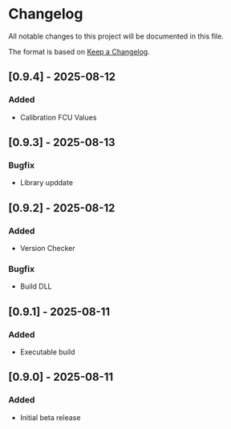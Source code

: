 # Changelog

All notable changes to this project will be documented in this file.

The format is based on [Keep a Changelog](https://keepachangelog.com/).

## [0.9.4] - 2025-08-12
### Added
- Calibration FCU Values

## [0.9.3] - 2025-08-13
### Bugfix
- Library upddate

## [0.9.2] - 2025-08-12
### Added
- Version Checker

### Bugfix
- Build DLL

## [0.9.1] - 2025-08-11
### Added
- Executable build

## [0.9.0] - 2025-08-11
### Added
- Initial beta release

